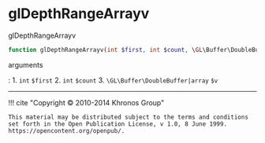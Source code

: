 # glDepthRangeArrayv
glDepthRangeArrayv

```php
function glDepthRangeArrayv(int $first, int $count, \GL\Buffer\DoubleBuffer|array $v) : void
```



arguments

:    1. `int` `$first` 
    2. `int` `$count` 
    3. `\GL\Buffer\DoubleBuffer|array` `$v` 



---
     

!!! cite "Copyright © 2010-2014 Khronos Group"

    This material may be distributed subject to the terms and conditions set forth in the Open Publication License, v 1.0, 8 June 1999. https://opencontent.org/openpub/.
